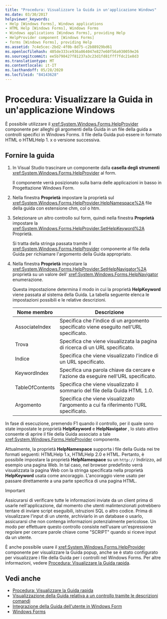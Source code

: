```yaml
---
title: "Procedura: Visualizzare la Guida in un'applicazione Windows"
ms.date: 03/30/2017
helpviewer_keywords:
- Help [Windows Forms], Windows applications
- HTML Help [Windows Forms], Windows Forms
- Windows applications [Windows Forms], providing Help
- HelpProvider component [Windows Forms]
- forms [Windows Forms], providing Help
ms.assetid: 7c4e5cec-2bd2-4f0b-8d75-c2b88929bd61
ms.openlocfilehash: 405de333ce936a864047e827e60f56a930059e26
ms.sourcegitcommit: ee5b798427f81237a3c23d1fd81fff7fdc21e8d3
ms.translationtype: MT
ms.contentlocale: it-IT
ms.lasthandoff: 05/28/2020
ms.locfileid: "84143628"
---
```

# <a name="how-to-provide-help-in-a-windows-application"></a>Procedura: Visualizzare la Guida in un'applicazione Windows

È possibile utilizzare il <xref:System.Windows.Forms.HelpProvider> componente per alleghi gli argomenti della Guida in un file della guida a controlli specifici in Windows Forms. Il file della Guida può essere in formato HTML o HTMLHelp 1. x o versione successiva.

## <a name="provide-help"></a>Fornire la guida

1. In Visual Studio trascinare un componente dalla **casella degli strumenti** <xref:System.Windows.Forms.HelpProvider> al form.

     Il componente verrà posizionato sulla barra delle applicazioni in basso in Progettazione Windows Form.

2. Nella finestra **Proprietà** impostare la proprietà sul <xref:System.Windows.Forms.HelpProvider.HelpNamespace%2A> file della guida con estensione chm, col o htm.

3. Selezionare un altro controllo sul form, quindi nella finestra **Proprietà** impostare la <xref:System.Windows.Forms.HelpProvider.SetHelpKeyword%2A> Proprietà.

     Si tratta della stringa passata tramite il <xref:System.Windows.Forms.HelpProvider> componente al file della Guida per richiamare l'argomento della Guida appropriato.

4. Nella finestra **Proprietà** impostare la <xref:System.Windows.Forms.HelpProvider.SetHelpNavigator%2A> proprietà su un valore dell' <xref:System.Windows.Forms.HelpNavigator> enumerazione.

     Questa impostazione determina il modo in cui la proprietà **HelpKeyword** viene passata al sistema della Guida. La tabella seguente elenca le impostazioni possibili e le relative descrizioni.

    |Nome membro|Descrizione|
    |-----------------|-----------------|
    |AssociateIndex|Specifica che l'indice di un argomento specificato viene eseguito nell'URL specificato.|
    |Trova|Specifica che viene visualizzata la pagina di ricerca di un URL specificato.|
    |Indice|Specifica che viene visualizzato l'indice di un URL specificato.|
    |KeywordIndex|Specifica una parola chiave da cercare e l'azione da eseguire nell'URL specificato.|
    |TableOfContents|Specifica che viene visualizzato il sommario del file della Guida HTML 1.0.|
    |Argomento|Specifica che viene visualizzato l'argomento a cui fa riferimento l'URL specificato.|

 In fase di esecuzione, premendo F1 quando il controllo, per il quale sono state impostate le proprietà **HelpKeyword** e **HelpNavigator** , lo stato attivo consente di aprire il file della Guida associato a tale <xref:System.Windows.Forms.HelpProvider> componente.

 Attualmente, la proprietà **HelpNamespace** supporta i file della Guida nei tre formati seguenti: HTMLHelp 1.x, HTMLHelp 2.0 e HTML. Pertanto, è possibile impostare la proprietà **HelpNamespace** su un `http://` Indirizzo, ad esempio una pagina Web. In tal caso, nel browser predefinito verrà visualizzata la pagina Web con la stringa specificata nella proprietà **HelpKeyword** usata come ancoraggio. L'ancoraggio viene usato per passare direttamente a una parte specifica di una pagina HTML.

> [!IMPORTANT]
> Assicurarsi di verificare tutte le informazioni inviate da un client prima di usarle nell'applicazione, dal momento che utenti malintenzionati potrebbero tentare di inviare script eseguibili, istruzioni SQL o altro codice. Prima di visualizzare l'input di un utente, archiviarlo in un database o usarlo, assicurarsi che non contenga informazioni potenzialmente pericolose. Un modo per effettuare questo controllo consiste nell'usare un'espressione regolare per cercare parole chiave come "SCRIPT" quando si riceve input da un utente.

È anche possibile usare il <xref:System.Windows.Forms.HelpProvider> componente per visualizzare la Guida popup, anche se è stato configurato per visualizzare i file della Guida per i controlli nel Windows Forms. Per altre informazioni, vedere [Procedura: Visualizzare la Guida rapida](how-to-display-pop-up-help.md).

## <a name="see-also"></a>Vedi anche

- [Procedura: Visualizzare la Guida rapida](how-to-display-pop-up-help.md)
- [Visualizzazione della Guida relativa a un controllo tramite le descrizioni comandi](control-help-using-tooltips.md)
- [Integrazione della Guida dell'utente in Windows Form](integrating-user-help-in-windows-forms.md)
- [Windows Forms](../index.md)
